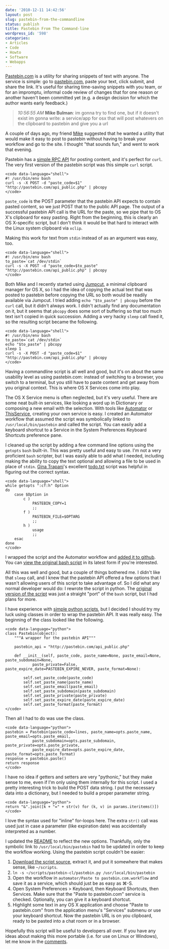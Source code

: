 ```yaml
---
date: '2010-12-11 14:42:56'
layout: post
slug: pastebin-from-the-commandline
status: publish
title: Pastebin From The Command-line
wordpress_id: '598'
categories:
- Articles
- Code
- Howto
- Software
- Webapps
---
```


[Pastebin.com][pb] is a utility for sharing snippets of text with anyone. The service is simple: go to [pastebin.com][pb], paste your text, click submit, and share the link. It's useful for sharing time-saving snippets with you team, or for an impromptu, informal code review of changes that for one reason or another haven't been committed yet (e.g. a design decision for which the author wants early feedback.)

[pb]: http://pastebin.com/

> *10:56:55 AM* **Mike Bulman**: im gonna try to find one, but if it doesn't exist im gonna write:  a service/app for osx that will post whatevers on the clipboard to pastebin and give you a url

A couple of days ago, my friend [Mike][mb] suggested that he wanted a utility that would make it easy to post to pastebin without having to break your workflow and go to the site. I thought "that sounds fun," and went to work that evening.

[mb]: http://twitter.com/#!/mikebulman

Pastebin has a [simple RPC API][pb-api] for posting content, and it's perfect for `curl`. The very first version of the pastebin script was this simple `curl` script.

[pb-api]: http://pastebin.com/api.php


    
    
    <code data-language="shell">
    #! /usr/bin/env bash
    curl -s -X POST -d "paste_code=$1" "http://pastebin.com/api_public.php" | pbcopy
    </code>
    


    
`paste_code` is the POST parameter that the pastebin API expects to contain pasted content, so we just POST that to the public API page. The output of a successful pastebin API call is the URL for the paste, so we pipe that to OS X's clipboard for easy pasting. Right from the beginning, this is clearly an OS X-specific script, but I don't think it would be that hard to interact with the Linux system clipboard via `xclip`.

Making this work for text from `stdin` instead of as an argument was easy, too.


    
    
    <code data-language="shell">
    #! /usr/bin/env bash
    to_paste=`cat /dev/stdin`
    curl -s -X POST -d "paste_code=$to_paste" "http://pastebin.com/api_public.php" | pbcopy
    </code>
    



Both Mike and I recently started using [Jumpcut][jc], a minimal clipboard manager for OS X, so I had the idea of copying the actual text that was posted to pastebin before copying the URL so both would be readily available via Jumpcut. I tried adding `echo "$to_paste" | pbcopy` before the `curl` call, but it didn't always work. I didn't actually find any documentation on it, but it seems that `pbcopy` does some sort of buffering so that too much text isn't copied in quick succession. Adding a very hacky `sleep` call fixed it, so the resulting script became the following.

[jc]: http://jumpcut.sourceforge.net/


    
    
    <code data-language="shell">
    #! /usr/bin/env bash
    to_paste=`cat /dev/stdin`
    echo "$to_paste" | pbcopy
    sleep 1
    curl -s -X POST -d "paste_code=$1" "http://pastebin.com/api_public.php" | pbcopy
    </code>
    


    
Having a commandline script is all well and good, but it's on about the same usability level as using pastebin.com: instead of switching to a browser, you switch to a terminal, but you still have to paste content and get away from you original context. This is where OS X Services come into play.

The OS X Service menu is often neglected, but it's very useful. There are some neat built-in services, like looking a word up in Dictionary or composing a new email with the selection. With tools like  [Automator][auto] or [ThisService][ts], creating your own service is easy. I created an Automator workflow that assumed the script was symbolically linked to `/usr/local/bin/pastebin` and called the script. You can easily add a keyboard shortcut to a Service in the System Preferences Keyboard Shortcuts preference pane.

[auto]: http://www.macosxautomation.com/automator/
[ts]: http://wafflesoftware.net/thisservice/

I cleaned up the script by adding a few command line options using the `getopts` `bash` built-in. This was pretty useful and easy to use. I'm not a very proficient `bash` scripter, but I was easily able to add what I needed, including making the ability to copy the text optional and allowing a file to be used in place of `stdin`. [Gina Trapani][gt]'s excellent [todo.txt][td] script was helpful in figuring out the correct syntax.

[gt]: http://ginatrapani.org/
[td]: https://github.com/ginatrapani/todo.txt-cli


    
    
    <code data-language="shell">
    while getopts ":cf:h" Option
    do
        case $Option in
            c )
                PASTEBIN_COPY=1
                ;;
            f )
                PASTEBIN_FILE=$OPTARG
                ;;
            h )
                usage
                ;;
        esac
    done
    </code>
    


    
I wrapped the script and the Automator workflow and [added it to github][gh]. You can [view the original bash script][bash-script] in its latest form if you're interested.

[gh]: https://github.com/tupton/pastebin-cl/
[bash-script]: https://github.com/tupton/pastebin-cl/blob/8ff3cdda9e0027c41416b285f2822781a0ba4b5e/pastebin.sh

All this was well and good, but a couple of things bothered me. I didn't like that `sleep` call, and I knew that the pastebin API offered a few options that I wasn't allowing users of this script to take advantage of. So I did what any normal developer would do: I rewrote the script in python. The [original version of the script][python-script] was just a straight "port" of the `bash` script, but I had plans for more.

[python-script]: https://github.com/tupton/pastebin-cl/blob/d462c57542e98f23c83dc6388e1e5ebbafe04c94/pastebin.py

I have experience with [simple python scripts][weather], but I decided I should try my luck using classes in order to wrap the pastebin API. It was really easy. The beginning of the class looked like the following.

[weather]: https://github.com/tupton/python-yahoo-weather


    
    
    <code data-language="python">
    class Pastebin(object):
        """A wrapper for the pastebin API"""
    
        pastebin_api = "http://pastebin.com/api_public.php"
    
        def __init__(self, paste_code, paste_name=None, paste_email=None, paste_subdomain=None,
                paste_private=False, paste_expire_date=PASTEBIN_EXPIRE_NEVER, paste_format=None):
    
            self.set_paste_code(paste_code)
            self.set_paste_name(paste_name)
            self.set_paste_email(paste_email)
            self.set_paste_subdomain(paste_subdomain)
            self.set_paste_private(paste_private)
            self.set_paste_expire_date(paste_expire_date)
            self.set_paste_format(paste_format)
    </code>
    



Then all I had to do was use the class.


    
    
    <code data-language="python">
    pastebin = Pastebin(paste_code=lines, paste_name=opts.paste_name, paste_email=opts.paste_email,
                paste_subdomain=opts.paste_subdomain, paste_private=opts.paste_private,
                paste_expire_date=opts.paste_expire_date, paste_format=opts.paste_format)
    response = pastebin.paste()
    return response
    </code>
    


        
I have no idea if getters and setters are very "pythonic," but they make sense to me, even if I'm only using them internally for this script. I used a pretty interesting trick to build the POST data string. I put the necessary data into a dictionary, but I needed to build a proper parameter string.


    
    
    <code data-language="python">
    return "&".join([k + "=" + str(v) for (k, v) in params.iteritems()])
    </code>
    


    
I love the syntax used for "inline" for-loops here. The extra `str()` call was used just in case a parameter (like expiration date) was accidentally interpreted as a number.

I updated the [README][r] to reflect the new options. Thankfully, only the symbolic link to `/usr/local/bin/pastebin` had to be updated in order to keep the workflow working. Using the pastebin script couldn't be easier:

 1. [Download the script source][dl], extract it, and put it somewhere that makes sense, like `~/scripts`.
 2. `ln -s ~/scripts/pastebin-cl/pastebin.py /usr/local/bin/pastebin`
 3. Open the workflow in `automator/Paste to pastebin.com.workflow` and save it as a service, which should just be as easy as ⌘-S.
 4. Open System Preferences > Keyboard, then Keyboard Shortcuts, then Services. Make sure that the "Paste to pastebin.com" service is checked. Optionally, you can give it a keyboard shortcut.
 5. Highlight some text in any OS X application and choose "Paste to pastebin.com" from the application menu's "Services" submenu or use your keyboard shortcut. Now the pastebin URL is on you clipboard, ready to be pasted into a chat room or in a browser.

[dl]: https://github.com/tupton/pastebin-cl/archives/master
[r]: https://github.com/tupton/pastebin-cl/blob/master/README.md

Hopefully this script will be useful to developers all over. If you have any ideas about making this more portable (i.e. for use on Linux or Windows), let me know in the [comments][c].

[c]: #respond
